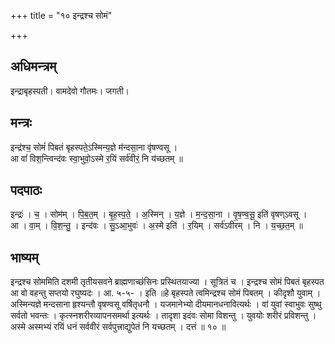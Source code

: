 +++
title = "१० इन्द्रश्च सोमं"

+++
## अधिमन्त्रम्
इन्द्राबृहस्पती। वामदेवो गौतमः। जगती।

## मन्त्रः
इन्द्र॑श्च॒ सोमं॑ पिबतं बृहस्पते॒ऽस्मिन्य॒ज्ञे म॑न्दसा॒ना वृ॑षण्वसू ।  
आ वां॑ विश॒न्त्विन्द॑वः स्वा॒भुवो॒ऽस्मे र॒यिं सर्व॑वीरं॒ नि य॑च्छतम् ॥

## पदपाठः
इन्द्रः॑ । च॒ । सोम॑म् । पि॒ब॒त॒म् । बृ॒ह॒स्प॒ते॒ । अ॒स्मिन् । य॒ज्ञे । म॒न्द॒सा॒ना । वृ॒ष॒ण्व॒सू॒ इति॑ वृषण्ऽवसू ।  
आ । वा॒म् । वि॒श॒न्तु॒ । इन्द॑वः । सु॒ऽआ॒भुवः॑ । अ॒स्मे इति॑ । र॒यिम् । सर्व॑ऽवीरम् । नि । य॒च्छ॒त॒म् ॥

## भाष्यम्
इन्द्रश्च सोममिति दशमी तृतीयसवने ब्राह्मणाच्छंसिनः प्रस्थितयाज्या । सूत्रितं च । इन्द्रश्च सोमं पिबतं बृहस्पत आ वो वहन्तु सप्तयो रघुष्यदः । आ. ५-५- । इति ॥हे बृहस्पते त्वमिन्द्रश्च सोमं पिबतम् । कीदृशौ युवाम् । अस्मिन्यज्ञे मन्दसाना हृश्यन्तौ वृषण्वसू वर्षितृधनौ । यजमानेभ्यो दीयमानधनावित्यर्थः । वां युवां स्वाभुवः सुष्थु सर्वतो भवन्तः । कृत्स्नशरीरव्यापनसमर्था इत्यर्थः । तादृशा इदंवः सोमा विशन्तु । युवयोः शरीरं प्रविशन्तु । अस्मे अस्मभ्यं रयिं धनं सर्ववीरं सर्वपुत्त्राद्युपेतं नि यच्छतम् । दत्तं ॥ १० ॥